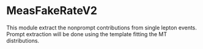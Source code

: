 # MeasFakeRateV2
This module extract the nonprompt contributions from single lepton events. Prompt extraction will be done using the template fitting the MT distributions.

